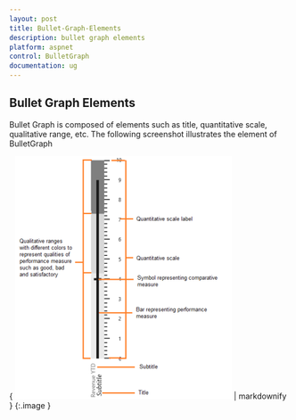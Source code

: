 ```yaml
---
layout: post
title: Bullet-Graph-Elements
description: bullet graph elements
platform: aspnet
control: BulletGraph	
documentation: ug
---
```


## Bullet Graph Elements

Bullet Graph is composed of elements such as title, quantitative scale, qualitative range, etc. The following screenshot illustrates the element of BulletGraph

{ ![](Bullet-Graph-Elements_images/Bullet-Graph-Elements_img1.png) | markdownify }
{:.image }




